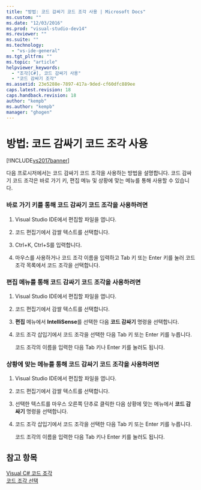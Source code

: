 ```yaml
---
title: "방법: 코드 감싸기 코드 조각 사용 | Microsoft Docs"
ms.custom: ""
ms.date: "12/03/2016"
ms.prod: "visual-studio-dev14"
ms.reviewer: ""
ms.suite: ""
ms.technology: 
  - "vs-ide-general"
ms.tgt_pltfrm: ""
ms.topic: "article"
helpviewer_keywords: 
  - "조각[C#], 코드 감싸기 사용"
  - "코드 감싸기 조각"
ms.assetid: 23e5288e-7897-417a-9ded-cf60dfc889ee
caps.latest.revision: 18
caps.handback.revision: 18
author: "kempb"
ms.author: "kempb"
manager: "ghogen"
---
```

# 방법: 코드 감싸기 코드 조각 사용
[!INCLUDE[vs2017banner](../code-quality/includes/vs2017banner.md)]

다음 프로시저에서는 코드 감싸기 코드 조각을 사용하는 방법을 설명합니다.  코드 감싸기 코드 조각은 바로 가기 키, 편집 메뉴 및 상황에 맞는 메뉴를 통해 사용할 수 있습니다.  
  
### 바로 가기 키를 통해 코드 감싸기 코드 조각을 사용하려면  
  
1.  Visual Studio IDE에서 편집할 파일을 엽니다.  
  
2.  코드 편집기에서 감쌀 텍스트를 선택합니다.  
  
3.  Ctrl\+K, Ctrl\+S를 입력합니다.  
  
4.  마우스를 사용하거나 코드 조각 이름을 입력하고 Tab 키 또는 Enter 키를 눌러 코드 조각 목록에서 코드 조각을 선택합니다.  
  
### 편집 메뉴를 통해 코드 감싸기 코드 조각을 사용하려면  
  
1.  Visual Studio IDE에서 편집할 파일을 엽니다.  
  
2.  코드 편집기에서 감쌀 텍스트를 선택합니다.  
  
3.  **편집** 메뉴에서 **IntelliSense**를 선택한 다음 **코드 감싸기** 명령을 선택합니다.  
  
4.  코드 조각 삽입기에서 코드 조각을 선택한 다음 Tab 키 또는 Enter 키를 누릅니다.  
  
     코드 조각의 이름을 입력한 다음 Tab 키나 Enter 키를 눌러도 됩니다.  
  
### 상황에 맞는 메뉴를 통해 코드 감싸기 코드 조각을 사용하려면  
  
1.  Visual Studio IDE에서 편집할 파일을 엽니다.  
  
2.  코드 편집기에서 감쌀 텍스트를 선택합니다.  
  
3.  선택한 텍스트를 마우스 오른쪽 단추로 클릭한 다음 상황에 맞는 메뉴에서 **코드 감싸기** 명령을 선택합니다.  
  
4.  코드 조각 삽입기에서 코드 조각을 선택한 다음 Tab 키 또는 Enter 키를 누릅니다.  
  
     코드 조각의 이름을 입력한 다음 Tab 키나 Enter 키를 눌러도 됩니다.  
  
## 참고 항목  
 [Visual C\# 코드 조각](../ide/visual-csharp-code-snippets.md)   
 [코드 조각 선택](../ide/reference/code-snippet-picker.md)